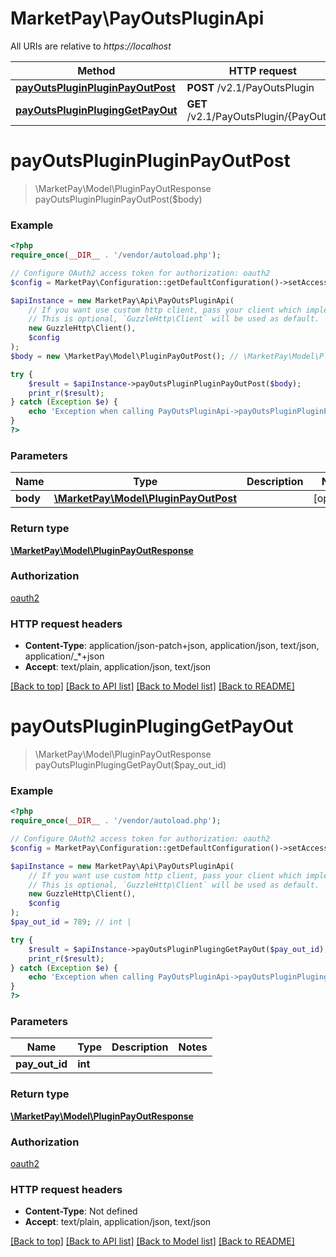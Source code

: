 # MarketPay\PayOutsPluginApi

All URIs are relative to *https://localhost*

Method | HTTP request | Description
------------- | ------------- | -------------
[**payOutsPluginPluginPayOutPost**](PayOutsPluginApi.md#payOutsPluginPluginPayOutPost) | **POST** /v2.1/PayOutsPlugin | 
[**payOutsPluginPlugingGetPayOut**](PayOutsPluginApi.md#payOutsPluginPlugingGetPayOut) | **GET** /v2.1/PayOutsPlugin/{PayOutId} | 


# **payOutsPluginPluginPayOutPost**
> \MarketPay\Model\PluginPayOutResponse payOutsPluginPluginPayOutPost($body)



### Example
```php
<?php
require_once(__DIR__ . '/vendor/autoload.php');

// Configure OAuth2 access token for authorization: oauth2
$config = MarketPay\Configuration::getDefaultConfiguration()->setAccessToken('YOUR_ACCESS_TOKEN');

$apiInstance = new MarketPay\Api\PayOutsPluginApi(
    // If you want use custom http client, pass your client which implements `GuzzleHttp\ClientInterface`.
    // This is optional, `GuzzleHttp\Client` will be used as default.
    new GuzzleHttp\Client(),
    $config
);
$body = new \MarketPay\Model\PluginPayOutPost(); // \MarketPay\Model\PluginPayOutPost | 

try {
    $result = $apiInstance->payOutsPluginPluginPayOutPost($body);
    print_r($result);
} catch (Exception $e) {
    echo 'Exception when calling PayOutsPluginApi->payOutsPluginPluginPayOutPost: ', $e->getMessage(), PHP_EOL;
}
?>
```

### Parameters

Name | Type | Description  | Notes
------------- | ------------- | ------------- | -------------
 **body** | [**\MarketPay\Model\PluginPayOutPost**](../Model/PluginPayOutPost.md)|  | [optional]

### Return type

[**\MarketPay\Model\PluginPayOutResponse**](../Model/PluginPayOutResponse.md)

### Authorization

[oauth2](../../README.md#oauth2)

### HTTP request headers

 - **Content-Type**: application/json-patch+json, application/json, text/json, application/_*+json
 - **Accept**: text/plain, application/json, text/json

[[Back to top]](#) [[Back to API list]](../../README.md#documentation-for-api-endpoints) [[Back to Model list]](../../README.md#documentation-for-models) [[Back to README]](../../README.md)

# **payOutsPluginPlugingGetPayOut**
> \MarketPay\Model\PluginPayOutResponse payOutsPluginPlugingGetPayOut($pay_out_id)



### Example
```php
<?php
require_once(__DIR__ . '/vendor/autoload.php');

// Configure OAuth2 access token for authorization: oauth2
$config = MarketPay\Configuration::getDefaultConfiguration()->setAccessToken('YOUR_ACCESS_TOKEN');

$apiInstance = new MarketPay\Api\PayOutsPluginApi(
    // If you want use custom http client, pass your client which implements `GuzzleHttp\ClientInterface`.
    // This is optional, `GuzzleHttp\Client` will be used as default.
    new GuzzleHttp\Client(),
    $config
);
$pay_out_id = 789; // int | 

try {
    $result = $apiInstance->payOutsPluginPlugingGetPayOut($pay_out_id);
    print_r($result);
} catch (Exception $e) {
    echo 'Exception when calling PayOutsPluginApi->payOutsPluginPlugingGetPayOut: ', $e->getMessage(), PHP_EOL;
}
?>
```

### Parameters

Name | Type | Description  | Notes
------------- | ------------- | ------------- | -------------
 **pay_out_id** | **int**|  |

### Return type

[**\MarketPay\Model\PluginPayOutResponse**](../Model/PluginPayOutResponse.md)

### Authorization

[oauth2](../../README.md#oauth2)

### HTTP request headers

 - **Content-Type**: Not defined
 - **Accept**: text/plain, application/json, text/json

[[Back to top]](#) [[Back to API list]](../../README.md#documentation-for-api-endpoints) [[Back to Model list]](../../README.md#documentation-for-models) [[Back to README]](../../README.md)

